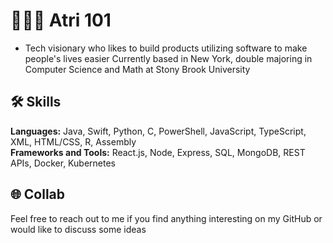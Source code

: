 # 👷🏽‍♂️ Atri 101
- Tech visionary who likes to build products utilizing software to make people's lives easier
Currently based in New York, double majoring in Computer Science and Math at Stony Brook University

## 🛠 Skills
**Languages:** Java, Swift, Python, C, PowerShell, JavaScript, TypeScript, XML, HTML/CSS, R, Assembly  
**Frameworks and Tools:** React.js, Node, Express, SQL, MongoDB, REST APIs, Docker, Kubernetes  

## 🌐 Collab
Feel free to reach out to me if you find anything interesting on my GitHub or would like to discuss some ideas
